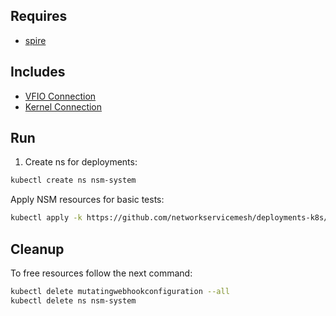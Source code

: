 ## Requires

- [spire](../spire)

## Includes

- [VFIO Connection](../use-cases/Vfio2Noop)
- [Kernel Connection](../use-cases/SriovKernel2Noop)

## Run

1. Create ns for deployments:
```bash
kubectl create ns nsm-system
```

Apply NSM resources for basic tests:
```bash
kubectl apply -k https://github.com/networkservicemesh/deployments-k8s/examples/sriov?ref=edbc0bca365a2dcd44f48b5dd963c6b1348433d6
```

## Cleanup

To free resources follow the next command:
```bash
kubectl delete mutatingwebhookconfiguration --all
kubectl delete ns nsm-system
```
